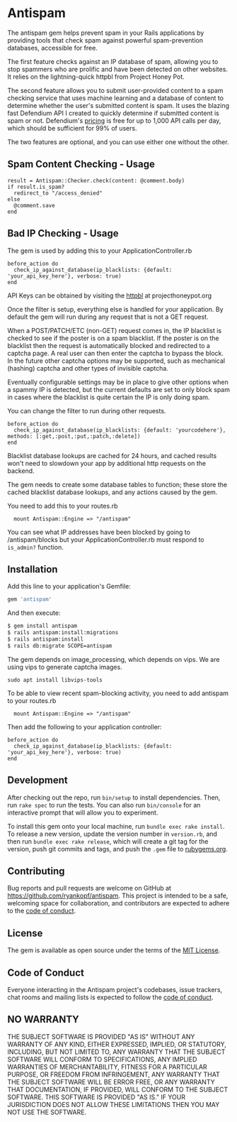 # Antispam
The antispam gem helps prevent spam in your Rails applications by
providing tools that check spam against powerful spam-prevention
databases, accessible for free.

The first feature checks against an IP database of spam, allowing you
to stop spammers who are prolific and have been detected on other websites.
It relies on the lightning-quick httpbl from Project Honey Pot.

The second feature allows you to submit user-provided content to a spam
checking service that uses machine learning and a database of content to
determine whether the user's submitted content is spam. It uses the blazing
fast Defendium API I created to quickly determine if submitted content is
spam or not. Defendium's [pricing](https://defendium.com/pricing) is free
for up to 1,000 API calls per day, which should be sufficient for 99% of users.

The two features are optional, and you can use either one without the other.

## Spam Content Checking - Usage

```
result = Antispam::Checker.check(content: @comment.body)
if result.is_spam?
  redirect_to "/access_denied"
else
  @comment.save
end
```

## Bad IP Checking - Usage

The gem is used by adding this to your ApplicationController.rb

```
before_action do
  check_ip_against_database(ip_blacklists: {default: 'your_api_key_here'}, verbose: true)
end
```

API Keys can be obtained by visiting the [httpbl](https://www.projecthoneypot.org/httpbl.php)
at projecthoneypot.org

Once the filter is setup, everything else is handled for your application.
By default the gem will run during any request that is not a GET request.

When a POST/PATCH/ETC (non-GET) request comes in, the IP blacklist is checked
to see if the poster is on a spam blacklist. If the poster is on the blacklist
then the request is automatically blocked and redirected to a captcha page. A
real user can then enter the captcha to bypass the block. In the future other
captcha options may be supported, such as mechanical (hashing) captcha and
other types of invisible captcha.

Eventually configurable settings may be in place to give other options when
a spammy IP is detected, but the current defaults are set to only block spam
in cases where the blacklist is quite certain the IP is only doing spam.

You can change the filter to run during other requests.

```
before_action do
  check_ip_against_database(ip_blacklists: {default: 'yourcodehere'}, methods: [:get,:post,:put,:patch,:delete])
end
```

Blacklist database lookups are cached for 24 hours, and cached results won't need
to slowdown your app by additional http requests on the backend.

The gem needs to create some database tables to function; these store the cached
blacklist database lookups, and any actions caused by the gem.

You need to add this to your routes.rb
```
  mount Antispam::Engine => "/antispam"
```
You can see what IP addresses have been blocked by going to /antispam/blocks
but your ApplicationController.rb must respond to ```is_admin?``` function.


## Installation
Add this line to your application's Gemfile:

```ruby
gem 'antispam'
```

And then execute:

```bash
$ gem install antispam
$ rails antispam:install:migrations
$ rails antispam:install
$ rails db:migrate SCOPE=antispam
```

The gem depends on image_processing, which depends on vips. We are using vips to
generate captcha images.

```
sudo apt install libvips-tools
```

To be able to view recent spam-blocking activity, you need to add antispam to your routes.rb

```
  mount Antispam::Engine => "/antispam"
```

Then add the following to your application controller:

```
before_action do
  check_ip_against_database(ip_blacklists: {default: 'your_api_key_here'}, verbose: true)
end
```

## Development

After checking out the repo, run `bin/setup` to install dependencies. Then, run `rake spec` to run the tests. You can also run `bin/console` for an interactive prompt that will allow you to experiment.

To install this gem onto your local machine, run `bundle exec rake install`. To release a new version, update the version number in `version.rb`, and then run `bundle exec rake release`, which will create a git tag for the version, push git commits and tags, and push the `.gem` file to [rubygems.org](https://rubygems.org).

## Contributing

Bug reports and pull requests are welcome on GitHub at https://github.com/ryankopf/antispam. This project is intended to be a safe, welcoming space for collaboration, and contributors are expected to adhere to the [code of conduct](https://github.com/[USERNAME]/antispam/blob/master/CODE_OF_CONDUCT.md).

## License
The gem is available as open source under the terms of the [MIT License](https://opensource.org/licenses/MIT).

## Code of Conduct

Everyone interacting in the Antispam project's codebases, issue trackers, chat rooms and mailing lists is expected to follow the [code of conduct](https://github.com/ryankopf/antispam/blob/master/CODE_OF_CONDUCT.md).

## NO WARRANTY

THE SUBJECT SOFTWARE IS PROVIDED "AS IS" WITHOUT ANY WARRANTY OF ANY KIND,
EITHER EXPRESSED, IMPLIED, OR STATUTORY, INCLUDING, BUT NOT LIMITED TO,
ANY WARRANTY THAT THE SUBJECT SOFTWARE WILL CONFORM TO SPECIFICATIONS,
ANY IMPLIED WARRANTIES OF MERCHANTABILITY, FITNESS FOR A PARTICULAR PURPOSE,
OR FREEDOM FROM INFRINGEMENT, ANY WARRANTY THAT THE SUBJECT SOFTWARE WILL BE
ERROR FREE, OR ANY WARRANTY THAT DOCUMENTATION, IF PROVIDED, WILL CONFORM TO
THE SUBJECT SOFTWARE. THIS SOFTWARE IS PROVIDED "AS IS." IF YOUR JURISDICTION
DOES NOT ALLOW THESE LIMITATIONS THEN YOU MAY NOT USE THE SOFTWARE.
